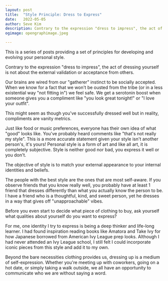 ```yaml
---
layout: post
title:	"Style Principle: Dress to Express"
date:	2022-05-05
author:	Seve Kim
description: Contrary to the expression "dress to impress", the act of dressing yourself is not about the external validation or acceptance from others.
ogimage: opengraphimage.jpeg

---
```


This is a series of posts providing a set of principles for developing and evolving your personal style.

Contrary to the expression "dress to impress", the act of dressing yourself is not about the external validation or acceptance from others.

Our brains are wired from our "gatherer" instinct to be socially accepted. When we know for a fact that we won't be ousted from the tribe (or in a less existential way "not fitting in") we feel safe. We get a serotonin boost when someone gives you a compliment like "you look great tonight!" or "I love your outfit".

This might seem as though you've successfully dressed well but in reality, compliments are vanity metrics.

Just like food or music preferences, everyone has their own idea of what "good" looks like. You've probably heard comments like "that's not really my style". This is a more accurate statement given your style isn't another person's, it's yours! Personal style is a form of art and like all art, it is completely subjective. Style is neither good nor bad, you express it well or you don't.

The objective of style is to match your external appearance to your internal identities and beliefs.

The people with the best style are the ones that are most self-aware. If you observe friends that you know really well, you probably have at least 1 friend that dresses differently than what you actually know the person to be. I have a friend who is a thoughtful, kind, and sweet person, yet he dresses in a way that gives off "unapproachable" vibes.

Before you even start to decide what piece of clothing to buy, ask yourself what qualities about yourself do you want to express?

For me, one identity I try to express is being a deep thinker and life-long learner. I had found inspiration reading books like Amatora and Take Ivy for how Japanese borrowed from American Ivy League prep looks. Although I had never attended an Ivy League school, I still felt I could incorporate iconic pieces from this style and add it to my own.

Beyond the bare necessities clothing provides us, dressing up is a medium of self-expression. Whether you're meeting up with coworkers, going on a hot date, or simply taking a walk outside, we all have an opportunity to communicate who we are without saying a word.
